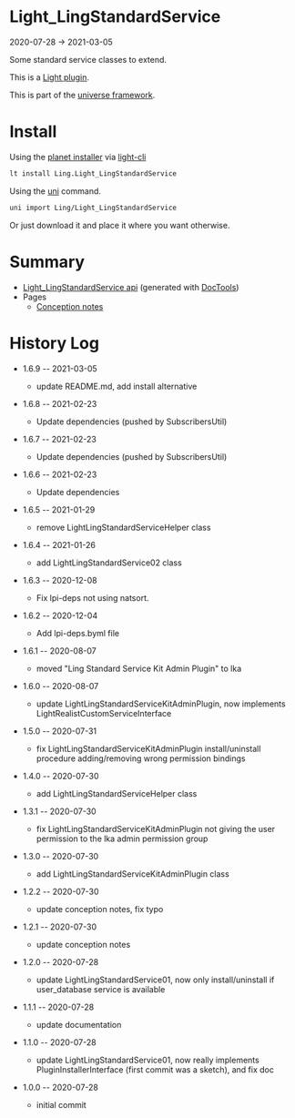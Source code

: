 Light_LingStandardService
===========
2020-07-28 -> 2021-03-05



Some standard service classes to extend.


This is a [Light plugin](https://github.com/lingtalfi/Light/blob/master/doc/pages/plugin.md).

This is part of the [universe framework](https://github.com/karayabin/universe-snapshot).


Install
==========
Using the [planet installer](https://github.com/lingtalfi/Light_PlanetInstaller) via [light-cli](https://github.com/lingtalfi/Light_Cli)
```bash
lt install Ling.Light_LingStandardService
```

Using the [uni](https://github.com/lingtalfi/universe-naive-importer) command.
```bash
uni import Ling/Light_LingStandardService
```

Or just download it and place it where you want otherwise.






Summary
===========
- [Light_LingStandardService api](https://github.com/lingtalfi/Light_LingStandardService/blob/master/doc/api/Ling/Light_LingStandardService.md) (generated with [DocTools](https://github.com/lingtalfi/DocTools))
- Pages
    - [Conception notes](https://github.com/lingtalfi/Light_LingStandardService/blob/master/doc/pages/conception-notes.md)





History Log
=============

- 1.6.9 -- 2021-03-05

    - update README.md, add install alternative

- 1.6.8 -- 2021-02-23

    - Update dependencies (pushed by SubscribersUtil)

- 1.6.7 -- 2021-02-23

    - Update dependencies (pushed by SubscribersUtil)

- 1.6.6 -- 2021-02-23

    - Update dependencies

- 1.6.5 -- 2021-01-29

    - remove LightLingStandardServiceHelper class
  
- 1.6.4 -- 2021-01-26

    - add LightLingStandardService02 class
  
- 1.6.3 -- 2020-12-08

    - Fix lpi-deps not using natsort.

- 1.6.2 -- 2020-12-04

    - Add lpi-deps.byml file

- 1.6.1 -- 2020-08-07

    - moved "Ling Standard Service Kit Admin Plugin" to lka
    
- 1.6.0 -- 2020-08-07

    - update LightLingStandardServiceKitAdminPlugin, now implements LightRealistCustomServiceInterface
    
- 1.5.0 -- 2020-07-31

    - fix LightLingStandardServiceKitAdminPlugin install/uninstall procedure adding/removing wrong permission bindings
    
- 1.4.0 -- 2020-07-30

    - add LightLingStandardServiceHelper class
    
- 1.3.1 -- 2020-07-30

    - fix LightLingStandardServiceKitAdminPlugin not giving the user permission to the lka admin permission group
    
- 1.3.0 -- 2020-07-30

    - add LightLingStandardServiceKitAdminPlugin class
    
- 1.2.2 -- 2020-07-30

    - update conception notes, fix typo
    
- 1.2.1 -- 2020-07-30

    - update conception notes
    
- 1.2.0 -- 2020-07-28

    - update LightLingStandardService01, now only install/uninstall if user_database service is available
    
- 1.1.1 -- 2020-07-28

    - update documentation
    
- 1.1.0 -- 2020-07-28

    - update LightLingStandardService01, now really implements PluginInstallerInterface (first commit was a sketch), and fix doc
    
- 1.0.0 -- 2020-07-28

    - initial commit